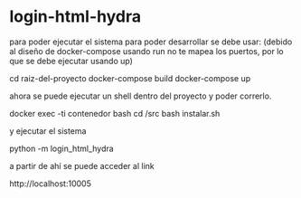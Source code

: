 # login-html-hydra

para poder ejecutar el sistema para poder desarrollar
se debe usar:
(debido al diseño de docker-compose usando run no te mapea los puertos, por lo que se debe ejecutar usando up)


cd raiz-del-proyecto
docker-compose build
docker-compose up

ahora se puede ejecutar un shell dentro del proyecto y poder correrlo.

docker exec -ti contenedor bash
cd /src
bash instalar.sh

y ejecutar el sistema

python -m login_html_hydra

a partir de ahí se puede acceder al link

http://localhost:10005






